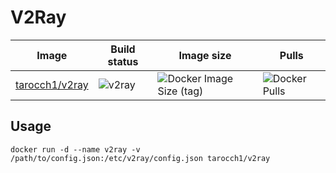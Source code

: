# V2Ray

| **Image**                                                 | **Build status**                                                           | **Image size**                                                                             | **Pulls**                                                           |
| --------------------------------------------------------- | -------------------------------------------------------------------------- | ------------------------------------------------------------------------------------------ | ------------------------------------------------------------------- |
| [tarocch1/v2ray](https://hub.docker.com/r/tarocch1/v2ray) | ![v2ray](https://github.com/Tarocch1/Dockerfile/workflows/v2ray/badge.svg) | ![Docker Image Size (tag)](https://img.shields.io/docker/image-size/tarocch1/v2ray/latest) | ![Docker Pulls](https://img.shields.io/docker/pulls/tarocch1/v2ray) |

## Usage

```shell
docker run -d --name v2ray -v /path/to/config.json:/etc/v2ray/config.json tarocch1/v2ray
```
